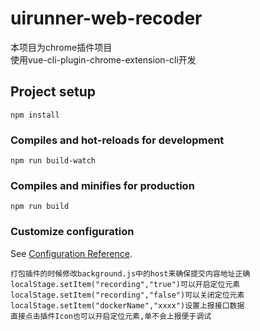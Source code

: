 # uirunner-web-recoder

本项目为chrome插件项目  
使用vue-cli-plugin-chrome-extension-cli开发

## Project setup

```
npm install
```

### Compiles and hot-reloads for development

```
npm run build-watch
```

### Compiles and minifies for production

```
npm run build
```

### Customize configuration

See [Configuration Reference](https://cli.vuejs.org/config/).

```
打包插件的时候修改background.js中的host来确保提交内容地址正确  
localStage.setItem("recording","true")可以开启定位元素 
localStage.setItem("recording","false")可以关闭定位元素      
localStage.setItem("dockerName","xxxx")设置上报接口数据  
直接点击插件Icon也可以开启定位元素,单不会上报便于调试
```  